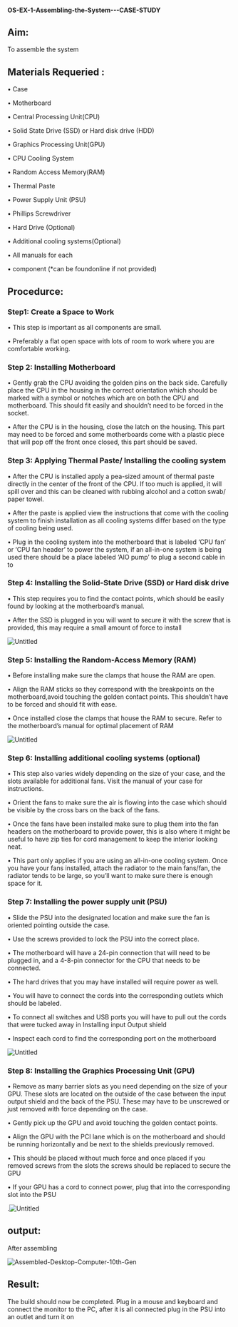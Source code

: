#### OS-EX-1-Assembling-the-System---CASE-STUDY 
## Aim:
   To assemble the system 
## Materials Requeried :
 • Case
 
 • Motherboard
 
 • Central Processing Unit(CPU)
 
 • Solid State Drive (SSD) or Hard disk drive (HDD)
 
 • Graphics Processing Unit(GPU)
 
 • CPU Cooling System
 
 • Random Access Memory(RAM)
 
 • Thermal Paste
 
 • Power Supply Unit (PSU)
 
 • Phillips Screwdriver
 
 • Hard Drive (Optional)
 
 • Additional cooling systems(Optional)
 
 • All manuals for each
 
 
 • component (*can be foundonline if not provided)
 
## Procedurce:
   
### Step1: Create a Space to Work
  • This step is important as all components are small.
  
  • Preferably a flat open space with lots of room to work where you are comfortable working.
### Step 2: Installing Motherboard

  • Gently grab the CPU avoiding the golden pins on the back side. Carefully place the CPU in the housing in the correct orientation which should be marked with a symbol or notches which are on both the CPU and motherboard. This should fit easily and shouldn’t need to be forced in the socket.
  
  • After the CPU is in the housing, close the latch on the housing. This part may need to be forced and some motherboards come with a plastic piece that will pop off the front once closed, this part should be saved.
  

 
### Step 3: Applying Thermal Paste/ Installing the cooling system
   • After the CPU is installed apply a pea-sized amount of thermal paste directly in the center of the front of the CPU. If too much is applied, it will spill over and this can be cleaned with rubbing alcohol and a cotton swab/ paper towel.
   
   • After the paste is applied view the instructions that come with the cooling system to finish installation as all cooling systems differ based on the type of cooling being used.
   
   • Plug in the cooling system into the motherboard that is labeled ‘CPU fan’ or ‘CPU fan header’ to power the system, if an all-in-one system is being used there should be a place labeled ‘AIO pump’ to plug a second cable in to
   


### Step 4: Installing the Solid-State Drive (SSD) or Hard disk drive

   • This step requires you to find the contact points, which should be easily found by looking at the motherboard’s manual.
   
   • After the SSD is plugged in you will want to secure it with the screw that is provided, this may require a small amount of force to install
   
   ![Untitled](https://github.com/praveenst13/Assembling-the-system/assets/118787793/91d33ef9-a690-41a3-988a-650bddc7d940)

   
### Step 5: Installing the Random-Access Memory (RAM)
   • Before installing make sure the clamps that house the RAM are open.
   
   • Align the RAM sticks so they correspond with the breakpoints on the motherboard,avoid touching the golden contact points. This shouldn’t have to be forced and should fit with ease.
   
   • Once installed close the clamps that house the RAM to secure. Refer to the motherboard’s manual for optimal placement of RAM
   
   ![Untitled](https://github.com/praveenst13/Assembling-the-system/assets/118787793/78b4b85d-7378-47b4-86c2-061860b55a94)

### Step 6: Installing additional cooling systems (optional)
   • This step also varies widely depending on the size of your case, and the slots available for additional fans. Visit the manual of your case for instructions.
   
   • Orient the fans to make sure the air is flowing into the case which should be visible by the cross bars on the back of the fans.
   
   • Once the fans have been installed make sure to plug them into the fan headers on the motherboard to provide power, this is also where it might be useful to have zip ties for cord management to keep the interior looking neat.
   
   • This part only applies if you are using an all-in-one cooling system. Once you have your fans installed, attach the radiator to the main fans/fan, the radiator tends to be large, so you’ll want to make sure there is enough space for it.
   

### Step 7: Installing the power supply unit (PSU)

   • Slide the PSU into the designated location and make sure the fan is oriented pointing outside the case.
   
   • Use the screws provided to lock the PSU into the correct place.
   
   • The motherboard will have a 24-pin connection that will need to be plugged in, and a 4-8-pin connector for the CPU that needs to be connected.
   
   • The hard drives that you may have installed will require power as well.
   
   • You will have to connect the cords into the corresponding outlets which should be labeled.
   
   • To connect all switches and USB ports you will have to pull out the cords that were tucked away in Installing input Output shield 
   
   • Inspect each cord to find the corresponding port on the motherboard
   
   ![Untitled](https://github.com/praveenst13/Assembling-the-system/assets/118787793/ef5cb6d1-93ba-4224-8565-fd7a6ddeddf5)

### Step 8: Installing the Graphics Processing Unit (GPU)
   • Remove as many barrier slots as you need depending on the size of your GPU. These slots are located on the outside of the case between the input output shield and the back of the PSU. These may have to be unscrewed or just removed with force depending on the case.
   
   
   • Gently pick up the GPU and avoid touching the golden contact points.
   
   • Align the GPU with the PCI lane which is on the motherboard and should be running horizontally and be next to the shields previously removed.
   
   • This should be placed without much force and once placed if you removed screws from the slots the screws should be replaced to secure the GPU

   
   • If your GPU has a cord to connect power, plug that into the corresponding slot into the PSU
   
   .![Untitled](https://github.com/praveenst13/Assembling-the-system/assets/118787793/a8302f36-bd18-4174-9e60-46f251948a00)
## output:

After assembling 

![Assembled-Desktop-Computer-10th-Gen](https://github.com/praveenst13/Assembling-the-system/assets/118787793/efcb02a0-5d34-4df3-a4e7-8d8bbb7ce6dc)

## Result:
 The build should now be completed. Plug in a mouse and keyboard and connect the monitor to the PC, after it is all connected plug in the PSU into an outlet and turn it on
